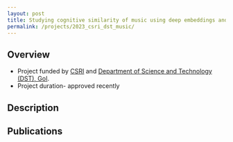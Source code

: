```yaml
---
layout: post
title: Studying cognitive similarity of music using deep embeddings and behavioral studies with applications in music search and pedagogy
permalink: /projects/2023_csri_dst_music/
---
```


## Overview

  - Project funded by [CSRI]() and [Department of Science and Technology (DST), GoI]().
  - Project duration- approved recently

## Description
<!---
<img class="img-cover mb-3" src="/assets/images/projects/2021_sensors_graph_abs.png" width="800" height="340">
<br />
--->


## Publications

